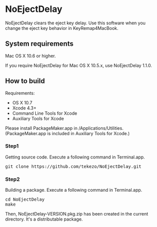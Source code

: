 NoEjectDelay
============

NoEjectDelay clears the eject key delay.
Use this software when you change the eject key behavior in KeyRemap4MacBook.


System requirements
-------------------

Mac OS X 10.6 or higher.

If you require NoEjectDelay for Mac OS X 10.5.x, use NoEjectDelay 1.1.0.


How to build
------------

Requirements:

* OS X 10.7
* Xcode 4.3+
* Command Line Tools for Xcode
* Auxiliary Tools for Xcode

Please install PackageMaker.app in /Applications/Utilities.
(PackageMaker.app is included in Auxiliary Tools for Xcode.)

### Step1

Getting source code.
Execute a following command in Terminal.app.

<pre>
git clone https://github.com/tekezo/NoEjectDelay.git
</pre>

### Step2

Building a package.
Execute a following command in Terminal.app.

<pre>
cd NoEjectDelay
make
</pre>

Then, NoEjectDelay-VERSION.pkg.zip has been created in the current directory.
It's a distributable package.
